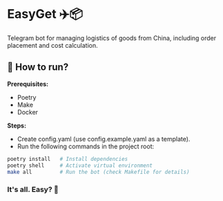 # EasyGet ✈️📦

Telegram bot for managing logistics of goods from China, including order placement and cost calculation.

## 🚀 How to run?

**Prerequisites:**

- Poetry
- Make
- Docker

**Steps:**

- Create config.yaml (use config.example.yaml as a template).
- Run the following commands in the project root:

```bash
poetry install   # Install dependencies
poetry shell     # Activate virtual environment
make all         # Run the bot (check Makefile for details)
```

### It's all. Easy? 💫

